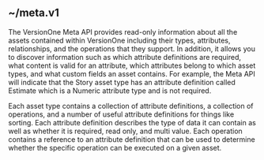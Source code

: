 ## ~/meta.v1

The VersionOne Meta API provides read-only information about all the assets contained within VersionOne including their types, attributes, relationships, and the operations that they support. In addition, it allows you to discover information such as which attribute definitions are required, what content is valid for an attribute, which attributes belong to which asset types, and what custom fields an asset contains. For example, the Meta API will indicate that the Story asset type has an attribute definition called Estimate which is a Numeric attribute type and is not required.

Each asset type contains a collection of attribute definitions, a collection of operations, and a number of useful attribute definitions for things like sorting. Each attribute definition describes the type of data it can contain as well as whether it is required, read only, and multi value. Each operation contains a reference to an attribute definition that can be used to determine whether the specific operation can be executed on a given asset.